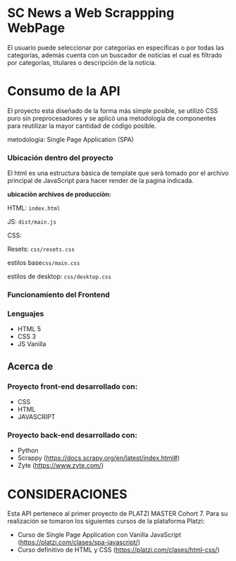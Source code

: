 # SC News a Web Scrappping WebPage
El usuario puede seleccionar por categorías en específicas o por todas las categorías, además cuenta con un buscador de noticias el cual es filtrado por categorías, titulares o descripción de la noticia.

# Consumo de la API

El proyecto esta diseñado de la forma más simple posible, se utilizò CSS puro sin preprocesadores y se aplicò una metodología de componentes para reutilizar la mayor cantidad de código posible.

metodologia: Single Page Application (SPA)

### Ubicación dentro del proyecto

El html es una estructura bàsica de template que serà tomado por el archivo principal de JavaScript  para hacer render de la pagina indicada.

**ubicaciòn archivos de producciòn:**

HTML: `index.html`

JS: `dist/main.js`

CSS: 

Resets: `css/resets.css`

estilos base`css/main.css`

estilos de desktop: `css/desktop.css`

### Funcionamiento del Frontend

### Lenguajes

- HTML 5
- CSS 3
- JS Vanilla

## Acerca de

### Proyecto front-end desarrollado con:
- CSS
- HTML
- JAVASCRIPT

### Proyecto back-end desarrollado con:
- Python
- Scrappy (https://docs.scrapy.org/en/latest/index.html#)
- Zyte (https://www.zyte.com/)

# CONSIDERACIONES
Esta API pertenece al primer proyecto de PLATZI MASTER Cohort 7. Para su realización se tomaron los siguientes cursos de la plataforma Platzi:
- Curso de Single Page Application con Vanilla JavaScript (https://platzi.com/clases/spa-javascript/)
- Curso definitivo de HTML y CSS (https://platzi.com/clases/html-css/)

